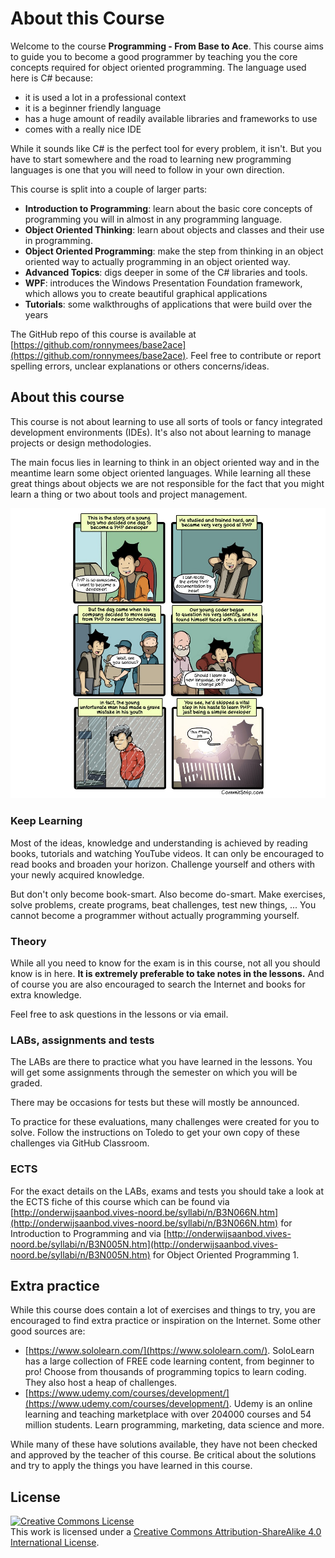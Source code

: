 # About this Course

Welcome to the course **Programming - From Base to Ace**. This course aims to guide you to become a good programmer by teaching you the core concepts required for object oriented programming. The language used here is C# because:

* it is used a lot in a professional context
* it is a beginner friendly language
* has a huge amount of readily available libraries and frameworks to use
* comes with a really nice IDE

While it sounds like C# is the perfect tool for every problem, it isn't. But you have to start somewhere and the road to learning new programming languages is one that you will need to follow in your own direction.

This course is split into a couple of larger parts:

- **Introduction to Programming**: learn about the basic core concepts of programming you will in almost in any programming language.
- **Object Oriented Thinking**: learn about objects and classes and their use in programming.
- **Object Oriented Programming**: make the step from thinking in an object oriented way to actually programming in an object oriented way.
- **Advanced Topics**: digs deeper in some of the C# libraries and tools.
- **WPF**: introduces the Windows Presentation Foundation framework, which allows you to create beautiful graphical applications
- **Tutorials**: some walkthroughs of applications that were build over the years

The GitHub repo of this course is available at [https://github.com/ronnymees/base2ace](https://github.com/ronnymees/base2ace). Feel free to contribute or report spelling errors, unclear explanations or others concerns/ideas.

## About this course

This course is not about learning to use all sorts of tools or fancy integrated development environments (IDEs). It's also not about learning to manage projects or design methodologies.

The main focus lies in learning to think in an object oriented way and in the meantime learn some object oriented languages. While learning all these great things about objects we are not responsible for the fact that you might learn a thing or two about tools and project management.

![CommitStrip - The mistakes of youth](./img/commitstrip.jpg)

### Keep Learning

Most of the ideas, knowledge and understanding is achieved by reading books, tutorials and watching YouTube videos. It can only be encouraged to read books and broaden your horizon. Challenge yourself and others with your newly acquired knowledge.

But don't only become book-smart. Also become do-smart. Make exercises, solve problems, create programs, beat challenges, test new things, ... You cannot become a programmer without actually programming yourself.

### Theory

While all you need to know for the exam is in this course, not all you should know is in here. **It is extremely preferable to take notes in the lessons.** And of course you are also encouraged to search the Internet and books for extra knowledge.

Feel free to ask questions in the lessons or via email.

### LABs, assignments and tests

The LABs are there to practice what you have learned in the lessons. You will get some assignments through the semester on which you will be graded.

There may be occasions for tests but these will mostly be announced.

To practice for these evaluations, many challenges were created for you to solve. Follow the instructions on Toledo to get your own copy of these challenges via GitHub Classroom.

### ECTS

For the exact details on the LABs, exams and tests you should take a look at the ECTS fiche of this course which can be found via [http://onderwijsaanbod.vives-noord.be/syllabi/n/B3N066N.htm](http://onderwijsaanbod.vives-noord.be/syllabi/n/B3N066N.htm) for Introduction to Programming and via [http://onderwijsaanbod.vives-noord.be/syllabi/n/B3N005N.htm](http://onderwijsaanbod.vives-noord.be/syllabi/n/B3N005N.htm) for Object Oriented Programming 1.

## Extra practice

While this course does contain a lot of exercises and things to try, you are encouraged to find extra practice or inspiration on the Internet. Some other good sources are:

* [https://www.sololearn.com/](https://www.sololearn.com/). SoloLearn has a large collection of FREE code learning content, from beginner to pro! Choose from thousands of programming topics to learn coding. They also host a heap of challenges.
* [https://www.udemy.com/courses/development/](https://www.udemy.com/courses/development/). Udemy is an online learning and teaching marketplace with over 204000 courses and 54 million students. Learn programming, marketing, data science and more. 

While many of these have solutions available, they have not been checked and approved by the teacher of this course. Be critical about the solutions and try to apply the things you have learned in this course.

## License

<a rel="license" href="http://creativecommons.org/licenses/by-sa/4.0/"><img alt="Creative Commons License" style="border-width:0" src="https://i.creativecommons.org/l/by-sa/4.0/88x31.png" /></a><br />This work is licensed under a <a rel="license" href="http://creativecommons.org/licenses/by-sa/4.0/">Creative Commons Attribution-ShareAlike 4.0 International License</a>.
